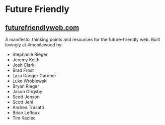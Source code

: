# Future Friendly
## [futurefriendlyweb.com](http://futurefriendlyweb.com/)

A manifesto, thinking points and resources for the future-friendly web. Built lovingly at #mobilewood by:

* Stephanie Rieger
* Jeremy Keith
* Josh Clark
* Brad Frost
* Lyza Danger Gardner
* Luke Wroblewski
* Bryan Rieger
* Jason Grigsby
* Scott Jenson
* Scott Jehl
* Andrea Trasatti
* Brian LeRoux
* Tim Kadlec
